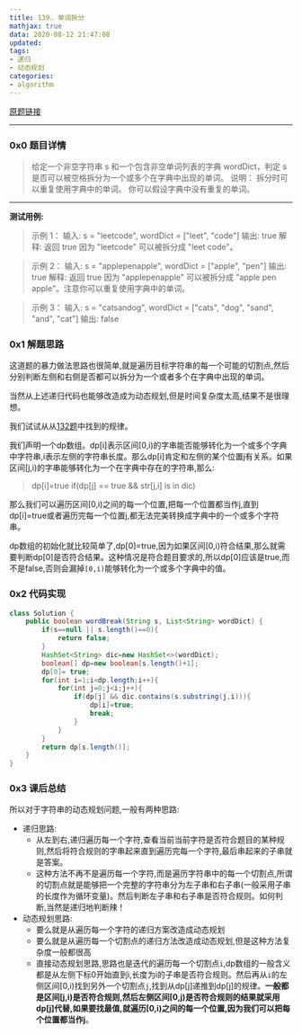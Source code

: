 ```yaml
---
title: 139. 单词拆分
mathjax: true
data: 2020-08-12 21:47:08
updated:
tags:
- 递归
- 动态规划
categories:
- algorithm
---
```


[原题链接](https://leetcode-cn.com/problems/word-break)

---

### 0x0 题目详情

>给定一个非空字符串 s 和一个包含非空单词列表的字典 wordDict，判定 s 是否可以被空格拆分为一个或多个在字典中出现的单词。
说明：
拆分时可以重复使用字典中的单词。
你可以假设字典中没有重复的单词。

---

**测试用例:**
>示例 1：
输入: s = "leetcode", wordDict = ["leet", "code"]
输出: true
解释: 返回 true 因为 "leetcode" 可以被拆分成 "leet code"。

>示例 2：
输入: s = "applepenapple", wordDict = ["apple", "pen"]
输出: true
解释: 返回 true 因为 "applepenapple" 可以被拆分成 "apple pen apple"。注意你可以重复使用字典中的单词。

>示例 3：
输入: s = "catsandog", wordDict = ["cats", "dog", "sand", "and", "cat"]
输出: false

### 0x1 解题思路

这道题的暴力做法思路也很简单,就是遍历目标字符串的每一个可能的切割点,然后分别判断左侧和右侧是否都可以拆分为一个或者多个在字典中出现的单词。

当然从上述递归代码也能够改造成为动态规划,但是时间复杂度太高,结果不是很理想。

我们试试从从[132题](132-Palindrome-Partitioning-II.md)中找到的规律。

我们声明一个dp数组。dp[i]表示区间\[0,i)的字串能否能够转化为一个或多个字典中字符串,i表示左侧的字符串长度。那么dp\[i]肯定和左侧的某个位置j有关系。如果区间[j,i)的字串能够转化为一个在字典中存在的字符串,那么:
>dp[i]=true if(dp[j] == true && str[j,i] is in dic)

那么我们可以遍历区间\[0,i)之间的每一个位置,把每一个位置都当作j,直到dp[i]=true或者遍历完每一个位置j,都无法完美转换成字典中的一个或多个字符串。

dp数组的初始化就比较简单了,dp[0]=true,因为如果区间\[0,i)符合结果,那么就需要判断dp\[0]是否符合结果。这种情况是符合题目要求的,所以dp[0]应该是true,而不是false,否则会漏掉`[0,i)`能够转化为一个或多个字典中的值。

### 0x2 代码实现

``` java
class Solution {
    public boolean wordBreak(String s, List<String> wordDict) {
        if(s==null || s.length()==0){
            return false;
        }
        HashSet<String> dic=new HashSet<>(wordDict);
        boolean[] dp=new boolean[s.length()+1];
        dp[0]= true;
        for(int i=1;i<dp.length;i++){
            for(int j=0;j<i;j++){
                if(dp[j] && dic.contains(s.substring(j,i))){
                    dp[i]=true;
                    break;
                }
            }
        }
        return dp[s.length()];
    }
}

```

### 0x3 课后总结

所以对于字符串的动态规划问题,一般有两种思路:

- 递归思路:
  - 从左到右,递归遍历每一个字符,查看当前当前字符是否符合题目的某种规则,然后将符合规则的字串起来直到遍历完每一个字符,最后串起来的子串就是答案。
  - 这种方法不再不是遍历每一个字符,而是遍历字符串中的每一个切割点,所谓的切割点就是能够把一个完整的字符串分为左子串和右子串(一般采用子串的长度作为循环变量)。然后判断左子串和右子串是否符合规则。如何判断,当然是递归地判断辣！
- 动态规划思路:
  - 要么就是从遍历每一个字符的递归方案改造成动态规划
  - 要么就是从遍历每一个切割点的递归方法改造成动态规划,但是这种方法复杂度一般都很高
  - 直接动态规划思路,思路也是迭代的遍历每一个切割点`i`,dp数组的一般含义都是从左侧下标0开始直到i,长度为i的子串是否符合规则。然后再从`i`的左侧区间\[0,i)找到另外一个切割点`j`,找到从dp\[j]递推到dp[j]的规律。**一般都是区间\[j,i)是否符合规则,然后左侧区间\[0,j)是否符合规则的结果就采用dp\[j]代替,如果要找最值,就遍历[0,i)之间的每一个位置,因为我们可以把每个位置都当作j**。